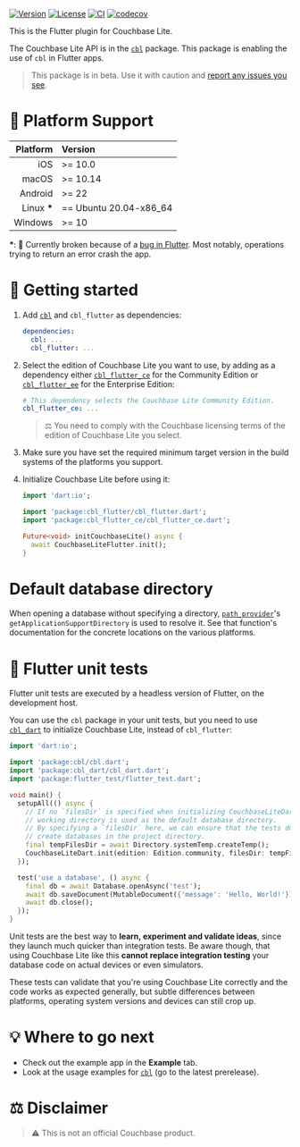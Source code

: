 [![Version](https://badgen.net/pub/v/cbl_flutter)](https://pub.dev/packages/cbl_flutter)
[![License](https://badgen.net/pub/license/cbl_flutter)](https://github.com/cbl-dart/cbl-dart/blob/main/packages/cbl_flutter/LICENSE)
[![CI](https://github.com/cbl-dart/cbl-dart/actions/workflows/ci.yaml/badge.svg)](https://github.com/cbl-dart/cbl-dart/actions/workflows/ci.yaml)
[![codecov](https://codecov.io/gh/cbl-dart/cbl-dart/branch/main/graph/badge.svg?token=XNUVBY3Y39)](https://codecov.io/gh/cbl-dart/cbl-dart)

This is the Flutter plugin for Couchbase Lite.

The Couchbase Lite API is in the [`cbl`][cbl] package. This package is enabling
the use of `cbl` in Flutter apps.

> This package is in beta. Use it with caution and [report any issues you
> see][issues].

# 🎯 Platform Support

|     Platform | Version                |
| -----------: | :--------------------- |
|          iOS | >= 10.0                |
|        macOS | >= 10.14               |
|      Android | >= 22                  |
| Linux **\*** | == Ubuntu 20.04-x86_64 |
|      Windows | >= 10                  |

**\***: 🐛 Currently broken because of a
[bug in Flutter](https://github.com/flutter/flutter/issues/66575). Most notably,
operations trying to return an error crash the app.

# 🔌 Getting started

1. Add [`cbl`][cbl] and `cbl_flutter` as dependencies:

   ```yaml
   dependencies:
     cbl: ...
     cbl_flutter: ...
   ```

2. Select the edition of Couchbase Lite you want to use, by adding as a
   dependency either [`cbl_flutter_ce`](https://pub.dev/packages/cbl_flutter_ce)
   for the Community Edition or
   [`cbl_flutter_ee`](https://pub.dev/packages/cbl_flutter_ee) for the
   Enterprise Edition:

   ```yaml
   # This dependency selects the Couchbase Lite Community Edition.
   cbl_flutter_ce: ...
   ```

   > ⚖️ You need to comply with the Couchbase licensing terms of the edition of
   > Couchbase Lite you select.

3. Make sure you have set the required minimum target version in the build
   systems of the platforms you support.

4. Initialize Couchbase Lite before using it:

   ```dart
   import 'dart:io';

   import 'package:cbl_flutter/cbl_flutter.dart';
   import 'package:cbl_flutter_ce/cbl_flutter_ce.dart';

   Future<void> initCouchbaseLite() async {
     await CouchbaseLiteFlutter.init();
   }
   ```

# Default database directory

When opening a database without specifying a directory,
[`path_provider`][path_provider]'s `getApplicationSupportDirectory` is used to
resolve it. See that function's documentation for the concrete locations on the
various platforms.

# 🧪 Flutter unit tests

Flutter unit tests are executed by a headless version of Flutter, on the
development host.

You can use the `cbl` package in your unit tests, but you need to use
[`cbl_dart`][cbl_dart] to initialize Couchbase Lite, instead of `cbl_flutter`:

```dart
import 'dart:io';

import 'package:cbl/cbl.dart';
import 'package:cbl_dart/cbl_dart.dart';
import 'package:flutter_test/flutter_test.dart';

void main() {
  setupAll(() async {
    // If no `filesDir` is specified when initializing CouchbaseLiteDart, the
    // working directory is used as the default database directory.
    // By specifying a `filesDir` here, we can ensure that the tests don't
    // create databases in the project directory.
    final tempFilesDir = await Directory.systemTemp.createTemp();
    CouchbaseLiteDart.init(edition: Edition.community, filesDir: tempFilesDir.path);
  });

  test('use a database', () async {
    final db = await Database.openAsync('test');
    await db.saveDocument(MutableDocument({'message': 'Hello, World!'}));
    await db.close();
  });
}
```

Unit tests are the best way to **learn, experiment and validate ideas**, since
they launch much quicker than integration tests. Be aware though, that using
Couchbase Lite like this **cannot replace integration testing** your database
code on actual devices or even simulators.

These tests can validate that you're using Couchbase Lite correctly and the code
works as expected generally, but subtle differences between platforms, operating
system versions and devices can still crop up.

# 💡 Where to go next

- Check out the example app in the **Example** tab.
- Look at the usage examples for [`cbl`][cbl] (go to the latest prerelease).

# ⚖️ Disclaimer

> ⚠️ This is not an official Couchbase product.

[path_provider]: https://pub.dev/packages/path_provider
[cbl]: https://pub.dev/packages/cbl
[cbl_dart]: https://pub.dev/packages/cbl_dart
[issues]: https://github.com/cbl-dart/cbl-dart/issues

